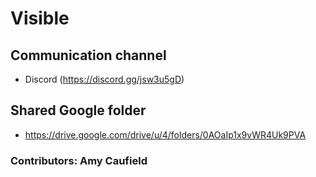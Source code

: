 # Visible

## Communication channel
- Discord (https://discord.gg/jsw3u5gD)

## Shared Google folder
- https://drive.google.com/drive/u/4/folders/0AOaIp1x9vWR4Uk9PVA

### Contributors: Amy Caufield
